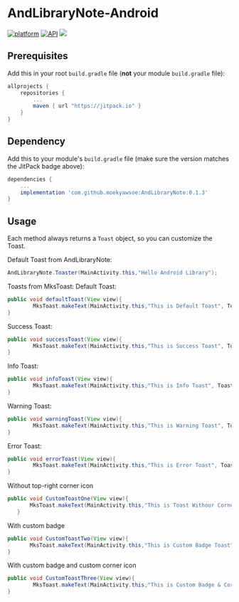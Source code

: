 # AndLibraryNote-Android
[![platform](https://img.shields.io/badge/platform-Android-yellow.svg)](https://www.android.com)
[![API](https://img.shields.io/badge/API-15%2B-brightgreen.svg?style=plastic)](https://android-arsenal.com/api?level=15)
[![](https://jitpack.io/v/moekyawsoe/AndLibrayNote.svg)](https://jitpack.io/#moekyawsoe/AndLibrayNote)

## Prerequisites

Add this in your root `build.gradle` file (**not** your module `build.gradle` file):

```gradle
allprojects {
	repositories {
		...
		maven { url "https://jitpack.io" }
	}
}
```

## Dependency

Add this to your module's `build.gradle` file (make sure the version matches the JitPack badge above):

```gradle
dependencies {
	...
	implementation 'com.github.moekyawsoe:AndLibraryNote:0.1.3'
}
```
## Usage

Each method always returns a `Toast` object, so you can customize the Toast.

Default Toast from AndLibraryNote:

``` java
AndLibraryNote.Toaster(MainActivity.this,"Hello Android Library");
```
Toasts from MksToast:
Default Toast:

``` java
public void defaultToast(View view){
        MksToast.makeText(MainActivity.this,"This is Default Toast", Toast.LENGTH_LONG,MksToast.Default,true);
}
```
Success Toast:

``` java
public void successToast(View view){
        MksToast.makeText(MainActivity.this,"This is Success Toast", Toast.LENGTH_LONG,MksToast.SUCCESS,true);
}
```
Info Toast:

``` java
public void infoToast(View view){
        MksToast.makeText(MainActivity.this,"This is Info Toast", Toast.LENGTH_LONG,MksToast.INFO,true);
}
```
Warning Toast:

``` java
public void warningToast(View view){
        MksToast.makeText(MainActivity.this,"This is Warning Toast", Toast.LENGTH_LONG,MksToast.WARNING,true);
}
```
Error Toast:

``` java
public void errorToast(View view){
        MksToast.makeText(MainActivity.this,"This is Error Toast", Toast.LENGTH_LONG,MksToast.ERROR,true);
}
```

Without top-right corner icon
``` java
public void CustomToastOne(View view){
       MksToast.makeText(MainActivity.this,"This is Toast Withour Corner Icon", Toast.LENGTH_LONG,MksToast.Default,false).show();
   }
```

With custom badge
``` java
public void CustomToastTwo(View view){
       MksToast.makeText(MainActivity.this,"This is Custom Badge Toast", Toast.LENGTH_LONG, MksToast.INFO,R.drawable.logopng,false);
}
```
With custom badge and custom corner icon
``` java
public void CustomToastThree(View view){
        MksToast.makeText(MainActivity.this,"This is Custom Badge & Corner icon Toast", Toast.LENGTH_LONG, MksToast.INFO,R.drawable.logopng,R.drawable.logopng);
}
```
